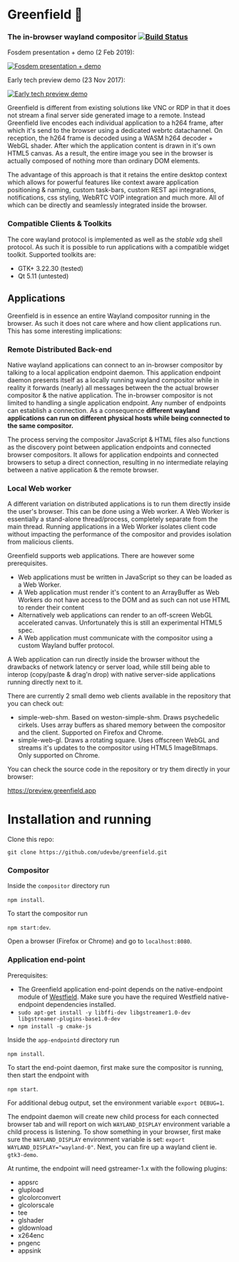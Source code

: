 # Greenfield :seedling:
### The in-browser wayland compositor [![Build Status](https://travis-ci.org/udevbe/greenfield.svg)](https://travis-ci.org/udevbe/greenfield)

Fosdem presentation + demo (2 Feb 2019):

[![Fosdem presentation + demo](https://img.youtube.com/vi/QjJDH7QtlXk/0.jpg)](https://www.youtube.com/watch?v=QjJDH7QtlXk)


Early tech preview demo (23 Nov 2017):

[![Early tech preview demo](https://img.youtube.com/vi/2lyihdFK7EE/0.jpg)](https://www.youtube.com/watch?v=2lyihdFK7EE)

Greenfield is different from existing solutions like VNC or RDP in that it does not stream a final server side generated image to a remote.
Instead Greenfield live encodes each individual application to a h264 frame, after which it's send to the browser using a dedicated webrtc datachannel. 
On reception, the h264 frame is decoded using a WASM h264 decoder + WebGL shader. After which the application content
is drawn in it's own HTML5 canvas. As a result, the entire image you see in the browser is actually composed of nothing more than ordinary DOM elements. 

The advantage of this approach is that it retains the entire desktop context which allows for powerful features like 
context aware application positioning & naming, custom task-bars, custom REST api integrations, notifications, css styling, WebRTC VOIP integration and 
much more. All of which can be directly and seamlessly integrated inside the browser.

### Compatible Clients & Toolkits
The core wayland protocol is implemented as well as the *stable* xdg shell protocol. As such it is possible to run applications with a compatible widget toolkit.
Supported toolkits are:
 - GTK+ 3.22.30 (tested)
 - Qt 5.11 (untested)

## Applications

Greenfield is in essence an entire Wayland compositor running in the browser. As such it does not care where and how
client applications run. This has some interesting implications:

### Remote Distributed Back-end

Native wayland applications can connect to an in-browser compositor by talking to a local application endpoint daemon.
This application endpoint daemon presents itself as a locally running wayland compositor while in reality it forwards
(nearly) all messages between the the actual browser compositor & the native application. The in-browser compositor is 
not limited to handling a single application endpoint. Any number of endpoints can establish a connection. As a 
consequence **different wayland applications can run on different physical hosts while being connected to the same compositor.**

The process serving the compositor JavaScript & HTML files also functions as the discovery point between application 
endpoints and connected browser compositors. It allows for application endpoints and connected browsers to setup a 
direct connection, resulting in no intermediate relaying between a native application & the remote browser.


### Local Web worker

A different variation on distributed applications is to run them directly inside the user's browser.
This can be done using a Web worker. A Web Worker is essentially a stand-alone thread/process, completely separate from
the main thread. Running applications in a Web Worker isolates client code without impacting the performance of the 
compositor and provides isolation from malicious clients. 

Greenfield supports web applications. There are however some prerequisites.

 - Web applications must be written in JavaScript so they can be loaded as a Web Worker.
 - A Web application must render it's content to an ArrayBuffer as Web Workers do not have access to the DOM and as such can not use HTML to render their content
 - Alternatively web applications can render to an off-screen WebGL accelerated canvas. Unfortunately this is still an experimental HTML5 spec.
 - A Web application must communicate with the compositor using a custom Wayland buffer protocol.
 
A Web application can run directly inside the browser without the drawbacks of network latency or server load, while 
still being able to interop (copy/paste & drag'n drop) with native server-side applications running directly next to it.

There are currently 2 small demo web clients available in the repository that you can check out:
- simple-web-shm. Based on weston-simple-shm. Draws psychedelic cirkels. Uses array buffers as shared memory between 
the compositor and the client. Supported on Firefox and Chrome.
- simple-web-gl. Draws a rotating square. Uses offscreen WebGL and streams it's updates to the compositor using HTML5 
ImageBitmaps. Only supported on Chrome.

You can check the source code in the repository or try them directly in your browser: 

https://preview.greenfield.app

Installation and running
============

Clone this repo: 

`git clone https://github.com/udevbe/greenfield.git`

### Compositor
  
  Inside the `compositor` directory run 
  
  `npm install`. 
  
  To start the compositor run 
  
  `npm start:dev`. 
  
  Open a browser (Firefox or Chrome) and go to `localhost:8080`.
  
### Application end-point
  
  Prerequisites: 
   - The Greenfield application end-point depends on the native-endpoint module of [Westfield](https://github.com/udevbe/westfield). Make sure you have the required Westfield native-endpoint dependencies installed.
   - `sudo apt-get install -y libffi-dev libgstreamer1.0-dev libgstreamer-plugins-base1.0-dev`
   - `npm install -g cmake-js`
    
  Inside the `app-endpointd` directory run 
  
  `npm install`. 
  
  To start the end-point daemon, first make sure the compositor  is running, then start the endpoint with 
  
  `npm start`. 
  
  For additional debug output, set the environment variable `export DEBUG=1`. 
   
   The endpoint daemon will create new child process for each connected browser tab and will report on 
   wich `WAYLAND_DISPLAY` environment variable a child process is listening. To show something in your browser, first
   make sure the `WAYLAND_DISPLAY` environment variable is set: `export WAYLAND_DISPLAY="wayland-0"`. Next, you can fire
    up a wayland client ie. `gtk3-demo`.

At runtime, the endpoint will need gstreamer-1.x with the following plugins:
- appsrc
- glupload
- glcolorconvert
- glcolorscale
- tee
- glshader
- gldownload
- x264enc
- pngenc
- appsink
